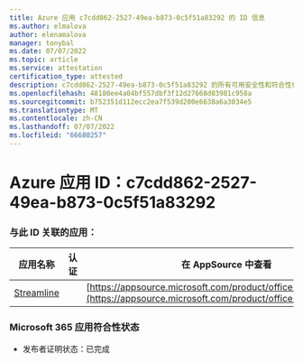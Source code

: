 ```yaml
---
title: Azure 应用 c7cdd862-2527-49ea-b873-0c5f51a83292 的 ID 信息
ms.author: elmalova
author: elenamalova
manager: tonybal
ms.date: 07/07/2022
ms.topic: article
ms.service: attestation
certification_type: attested
description: c7cdd862-2527-49ea-b873-0c5f51a83292 的所有可用安全性和符合性信息。
ms.openlocfilehash: 48180ee4a04bf557dbf3f12d27668d03981c958a
ms.sourcegitcommit: b752351d112ecc2ea7f539d200e6638a6a3034e5
ms.translationtype: MT
ms.contentlocale: zh-CN
ms.lasthandoff: 07/07/2022
ms.locfileid: "66680257"
---
```

# <a name="azure-app-id-c7cdd862-2527-49ea-b873-0c5f51a83292"></a>Azure 应用 ID：c7cdd862-2527-49ea-b873-0c5f51a83292


### <a name="apps-associated-with-this-id"></a>与此 ID 关联的应用：
| **应用名称** | **认证** | **在 AppSource 中查看** |
|--------------|---------------|-----------------------|
| [Streamline](../forward/WA200004100.md) |  | [https://appsource.microsoft.com/product/office/WA200004100](https://appsource.microsoft.com/product/office/WA200004100) |

### <a name="microsoft-365-app-compliance-status"></a>Microsoft 365 应用符合性状态
- 发布者证明状态：已完成
